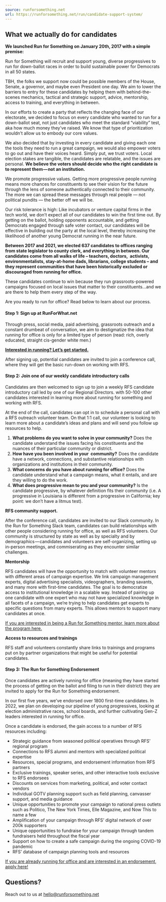 ```yaml
---
source: runforsomething.net
url: https://runforsomething.net/run/candidate-support-system/
---
```


## What we actually do for candidates

**We launched Run for Something on January 20th, 2017 with a simple premise:**

Run for Something will recruit and support young, diverse progressives to run for down-ballot races in order to build sustainable power for Democrats in all 50 states. 

TBH,  the folks we support now could be possible members of the House, Senate, a governor, and maybe even President one day. We aim to lower the barriers to entry for these candidates by helping them with behind-the-scenes mechanics, tactical and strategic support, advice, mentorship, access to training, and everything in between. 

In our efforts to create a party that reflects the changing face of our electorate, we decided to focus on every candidate who wanted to run for a down-ballot seat, not just candidates who meet the standard “viability” test, aka how much money they’ve raised. We know that type of prioritization wouldn’t allow us to embody our core values.

We also decided that by investing in every candidate and giving each one the tools they need to run a great campaign, we would also empower voters to go out and have their voices heard. Simply put, we trust voters. Local election stakes are tangible, the candidates are relatable, and the issues are personal. **We believe the voters should decide who the right candidate is to represent them — not an institution.**

We promote progressive values. Getting more progressive people running means more chances for constituents to see their vision for the future through the lens of someone authentically connected to their community. The more we can spread these messages through real people — not political pundits — the better off we will be.

Our risk tolerance is high: Like incubators or venture capital firms in the tech world, we don’t expect all of our candidates to win the first time out. By getting on the ballot, holding opponents accountable, and getting Democrats engaged through safe voter contact, our candidates will be effective in building out the party at the local level, thereby increasing the likelihood of another young Democrat running in the near future.

**Between 2017 and 2021, we elected 637 candidates to offices ranging from state legislator to county clerk, and everything in between. Our candidates come from all walks of life – teachers, doctors,  activists, environmentalists, stay-at-home dads, librarians, college students – and they represent communities that have been historically excluded or discouraged from running for office.**

These candidates continue to win because they run grassroots-powered campaigns focused on local issues that matter to their constituents…and we are there to help them every step of the way.  

Are you ready to run for office? Read below to learn about our process.

#### Step 1: **Sign up at RunForWhat.net**

Through press, social media, paid advertising, grassroots outreach and a constant drumbeat of conversation, we aim to destigmatize the idea that running for office is only for a limited type of person (read: rich, overly educated, straight cis-gender white men.)

[**Interested in running? Let’s get started.**](http://www.wherecanirun.org/)

After signing up, potential candidates are invited to join a conference call, where they will get the basic run-down on working with RFS. 

#### Step 2: **Join one of our weekly candidate introductory calls**

Candidates are then welcomed to sign up to join a weekly RFS candidate introductory call led by one of our Regional Directors. with 50-100 other candidates interested in learning more about running for something and working with RFS. 

At the end of the call, candidates can opt in to schedule a personal call with a RFS outreach volunteer team. On that 1:1 call, our volunteer is looking to learn more about a candidate’s ideas and plans and will send you follow up resources to help. 

1.  **What problems do you want to solve in your community?** Does the candidate understand the issues facing his constituents and the nuances of their particular community or district. 
2.  **How have you been involved in your  community?**  Does the candidate have a network, connections, and substantive relationships with organizations and institutions in their community. 
3.  **What concerns do you have about running for office?** Does the candidate understand what a campaign means, what it entails, and are they willing to do the work.
4.  **What does progressive mean to you and your community?** Is the candidate progressive, by whatever definition fits their community (i.e. A progressive in Louisiana is different from a progressive in California; key point: we don’t have a litmus test).

**RFS community support.**

After the conference call, candidates are invited to our Slack community. In the Run for Something Slack team, candidates can build relationships with other people considering running for office, as well as RFS volunteers. Our community is structured by state as well as by specialty and by demographics — candidates and volunteers are self-organizing, setting up in-person meetings, and commiserating as they encounter similar challenges.

**Mentorship**

RFS candidates will have the opportunity to match with volunteer mentors with different areas of campaign expertise. We link campaign management experts, digital advertising specialists, videographers, branding savants, and many more with first-time candidates. The goal is to democratize access to institutional knowledge in a scalable way. Instead of pairing up one candidate with one expert who may not have specialized knowledge in all facets of a campaign, we’re trying to help candidates get experts to specific questions from many experts. This allows mentors to support many candidates at once.

[If you are interested in being a Run for Something mentor, learn more about the program here.](https://runforsomething.net/volunteer/mentorship/)

**Access to resources and trainings**

RFS staff and volunteers constantly share links to trainings and programs put on by partner organizations that might be useful for potential candidates. 

#### Step 3: The Run for Something Endorsement

Once candidates are actively running for office (meaning they have started the process of getting on the ballot and filing to run in their district) they are invited to apply for the Run for Something endorsement. 

In our first five years, we’ve endorsed over 1800 first-time candidates. In 2022, we plan on developing our pipeline of young progressives, looking at election administrative races, school boards, and further cultivating Gen-Z leaders interested in running for office. 

Once a candidate is endorsed, the gain access to a number of RFS resources including: 

-   Strategic guidance from seasoned political operatives through RFS’ regional program
-   Connections to RFS alumni and mentors with specialized political expertise
-   Resources, special programs, and endorsement information from RFS partners
-   Exclusive trainings, speaker series, and other interactive tools exclusive to RFS endorsees 
-   Discounts on services from marketing, political, and voter contact vendors 
-   Individual GOTV planning support such as field planning, canvasser support, and media guidance 
-   Unique opportunities to promote your campaign to national press outlets such as Politico, The New York Times, Elle Magazine, and Now This to name a few 
-   Amplification of your campaign through RFS’ digital network of over 200k supporters 
-   Unique opportunities to fundraise for your campaign through tandem fundraisers held throughout the fiscal year 
-   Support on how to create a safe campaign during the ongoing COVID-19 pandemic 
-   RFS’ database of campaign planning tools and resources

[](https://runforsomething.net/candidate-resources-depricated/candidate-endorsement-application/)[If you are already running for office and are interested in an endorsement, apply here!](https://runforsomething.net/candidate-resources-depricated/candidate-endorsement-application/)

## Questions?

Reach out to us at [hello@runforsomething.net](mailto:hello@runforsomething.net)
